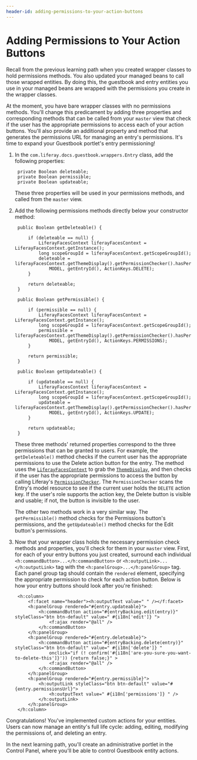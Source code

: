 ```yaml
---
header-id: adding-permissions-to-your-action-buttons
---
```


# Adding Permissions to Your Action Buttons

Recall from the previous learning path when you created wrapper classes to hold
permissions methods. You also updated your managed beans to call those wrapped
entities. By doing this, the guestbook and entry entities you use in your
managed beans are wrapped with the permissions you create in the wrapper
classes. 

At the moment, you have bare wrapper classes with no permissions methods. You'll
change this predicament by adding three properties and corresponding methods
that can be called from your `master` view that check if the user has the
appropriate permissions to access each of your action buttons. You'll also
provide an additional property and method that generates the permissions URL for
managing an entry's permissions. It's time to expand your Guestbook portlet's
entry permissioning! 

1. In the `com.liferay.docs.guestbook.wrappers.Entry` class, add the
   following properties: 

        private Boolean deleteable;
        private Boolean permissible;
        private Boolean updateable;

    These three properties will be used in your permissions methods, and called
    from the `master` view. 

2. Add the following permissions methods directly below your constructor method:

        public Boolean getDeleteable() {

            if (deleteable == null) {
                LiferayFacesContext liferayFacesContext = LiferayFacesContext.getInstance();
                long scopeGroupId = liferayFacesContext.getScopeGroupId();
                deleteable = liferayFacesContext.getThemeDisplay().getPermissionChecker().hasPermission(scopeGroupId,
                    MODEL, getEntryId(), ActionKeys.DELETE);
            }

            return deleteable;
        }

        public Boolean getPermissible() {

            if (permissible == null) {
                LiferayFacesContext liferayFacesContext = LiferayFacesContext.getInstance();
                long scopeGroupId = liferayFacesContext.getScopeGroupId();
                permissible = liferayFacesContext.getThemeDisplay().getPermissionChecker().hasPermission(scopeGroupId,
                    MODEL, getEntryId(), ActionKeys.PERMISSIONS);
            }

            return permissible;
        }

        public Boolean getUpdateable() {

            if (updateable == null) {
                LiferayFacesContext liferayFacesContext = LiferayFacesContext.getInstance();
                long scopeGroupId = liferayFacesContext.getScopeGroupId();
                updateable = liferayFacesContext.getThemeDisplay().getPermissionChecker().hasPermission(scopeGroupId,
                    MODEL, getEntryId(), ActionKeys.UPDATE);
            }

            return updateable;
        }

    These three methods' returned properties correspond to the three permissions
    that can be granted to users. For example, the `getDeleteable()` method
    checks if the current user has the appropriate permissions to use the Delete
    action button for the entry. The method uses the
    [`LiferayFacesContext`](https://github.com/liferay/liferay-faces-portal/blob/3.0.0/portal/src/main/java/com/liferay/faces/portal/context/LiferayFacesContext.java)
    to grab the
    [`ThemeDisplay`](https://github.com/liferay/liferay-portal/blob/6.2.x/portal-service/src/com/liferay/portal/theme/ThemeDisplay.java),
    and then checks if the user has the appropriate permissions to access the
    button by calling Liferay's
    [`PermissionChecker`](https://github.com/liferay/liferay-portal/blob/6.2.x/portal-service/src/com/liferay/portal/security/permission/PermissionChecker.java).
    The `PermissionChecker` scans the Entry's model resource to see if the
    current user holds the `DELETE` action key. If the user's role supports the
    action key, the Delete button is visible and usable; if not, the button is
    invisible to the user. 

    The other two methods work in a very similar way. The `getPermissible()`
    method checks for the Permissions button's permissions, and the
    `getUpdateable()` method checks for the Edit button's permissions. 

3. Now that your wrapper class holds the necessary permission check methods and
   properties, you'll check for them in your `master` view. First, for each of
   your entry buttons you just created, surround each individual
   `<h:commandButton>...</h:commandButton>` or
   `<h:outputLink>...</h:outputLink>` tag with the
   `<h:panelGroup>...</h:panelGroup>` tag. Each panel group tag should contain
   the `rendered` element, specifying the appropriate permission to check for
   each action button. Below is how your entry buttons should look after you're
   finished: 

        <h:column>
            <f:facet name="header"><h:outputText value=" " /></f:facet>
            <h:panelGroup rendered="#{entry.updateable}">
                <h:commandButton action="#{entryBacking.edit(entry)}" styleClass="btn btn-default" value=" #{i18n['edit']} ">
                    <f:ajax render="@all" />
                </h:commandButton>
            </h:panelGroup>
            <h:panelGroup rendered="#{entry.deleteable}">
                <h:commandButton action="#{entryBacking.delete(entry)}" styleClass="btn btn-default" value=" #{i18n['delete']} "
                    onclick="if (! confirm('#{i18n['are-you-sure-you-want-to-delete-this']}')) {return false;}" >
                    <f:ajax render="@all" />
                </h:commandButton>
            </h:panelGroup>
            <h:panelGroup rendered="#{entry.permissible}">
                <h:outputLink styleClass="btn btn-default" value="#{entry.permissionsUrl}">
                    <h:outputText value=" #{i18n['permissions']} " />
                </h:outputLink>
            </h:panelGroup>
        </h:column>

Congratulations! You've implemented custom actions for your entities. Users can
now manage an entity's full life cycle: adding, editing, modifying the
permissions of, and deleting an entry. 

In the next learning path, you'll create an administrative portlet in the
Control Panel, where you'll be able to control Guestbook entity actions. 

